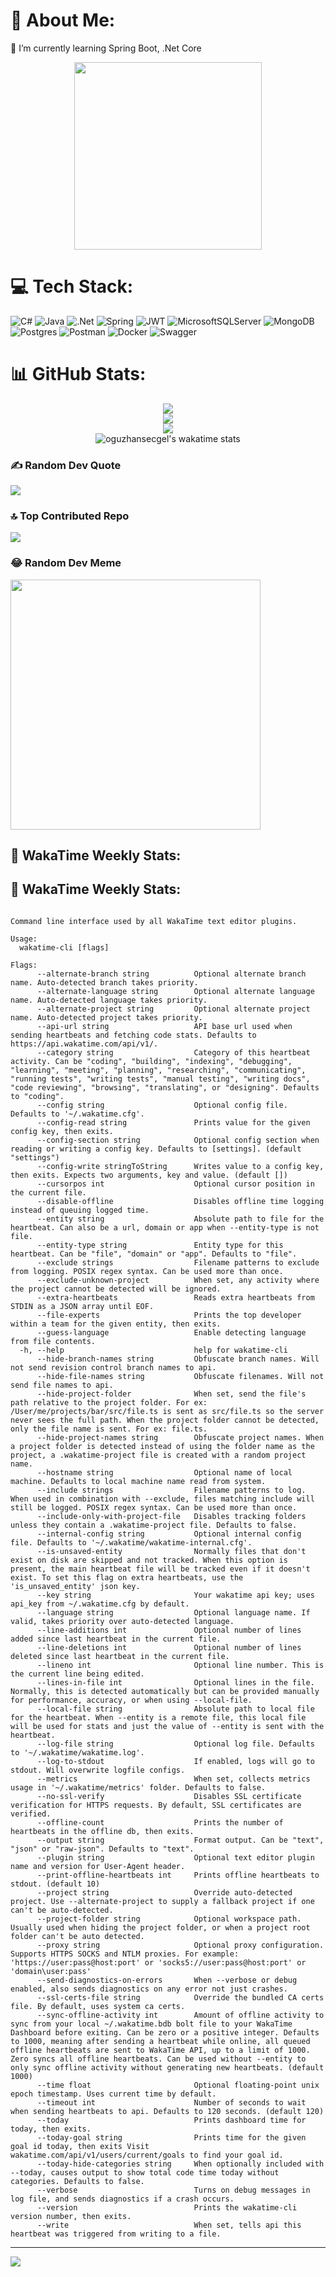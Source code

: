 # 💫 About Me:
🌱 I’m currently learning Spring Boot, .Net Core

<div align="center"><img height="300" src="https://octodex.github.com/images/daftpunktocat-guy.gif" /></div>

# 💻 Tech Stack:
![C#](https://img.shields.io/badge/c%23-%23239120.svg?style=for-the-badge&logo=csharp&logoColor=white) ![Java](https://img.shields.io/badge/java-%23ED8B00.svg?style=for-the-badge&logo=openjdk&logoColor=white) ![.Net](https://img.shields.io/badge/.NET-5C2D91?style=for-the-badge&logo=.net&logoColor=white) ![Spring](https://img.shields.io/badge/spring-%236DB33F.svg?style=for-the-badge&logo=spring&logoColor=white) ![JWT](https://img.shields.io/badge/JWT-black?style=for-the-badge&logo=JSON%20web%20tokens) ![MicrosoftSQLServer](https://img.shields.io/badge/Microsoft%20SQL%20Server-CC2927?style=for-the-badge&logo=microsoft%20sql%20server&logoColor=white) ![MongoDB](https://img.shields.io/badge/MongoDB-%234ea94b.svg?style=for-the-badge&logo=mongodb&logoColor=white) ![Postgres](https://img.shields.io/badge/postgres-%23316192.svg?style=for-the-badge&logo=postgresql&logoColor=white) ![Postman](https://img.shields.io/badge/Postman-FF6C37?style=for-the-badge&logo=postman&logoColor=white) ![Docker](https://img.shields.io/badge/docker-%230db7ed.svg?style=for-the-badge&logo=docker&logoColor=white) ![Swagger](https://img.shields.io/badge/-Swagger-%23Clojure?style=for-the-badge&logo=swagger&logoColor=white)

# 📊 GitHub Stats:
<div align="center">
  <img src="https://github-readme-stats.vercel.app/api?username=oguzhansecgel&theme=dark&hide_border=false&include_all_commits=true&count_private=true"/><br/>
  <img src="https://github-readme-streak-stats.herokuapp.com/?user=oguzhansecgel&theme=dark&hide_border=false"/><br/>
  <img src="https://github-readme-stats.vercel.app/api/top-langs/?username=oguzhansecgel&theme=dark&hide_border=false&include_all_commits=true&count_private=true&layout=compact"/><br/>
  <img src="https://github-readme-stats.vercel.app/api/wakatime?username=oguzhansecgel&theme=nord&v=2&layout=compact&langs_count=10&hide=Markdown,Config,xml,yaml,json,Cocoa,Solution+file,Csproj,textmate,Gitignore+file,Other,Text,cshtml,Groovy,IL,AUTO_DETECTED,csharp,Jsonc,Publish+Profile+file" alt="oguzhansecgel's wakatime stats"/>
</div>

### ✍️ Random Dev Quote
![](https://quotes-github-readme.vercel.app/api?type=horizontal&theme=radical)

### 🔝 Top Contributed Repo
![](https://github-contributor-stats.vercel.app/api?username=oguzhansecgel&limit=5&theme=dark&combine_all_yearly_contributions=true)

### 😂 Random Dev Meme
<img src='https://randommeme-five.vercel.app/' style="height: 400px;"/>

## 📅 WakaTime Weekly Stats:
<!--START_SECTION:waka-->
## 📅 WakaTime Weekly Stats:

```

```

```
Command line interface used by all WakaTime text editor plugins.

Usage:
  wakatime-cli [flags]

Flags:
      --alternate-branch string          Optional alternate branch name. Auto-detected branch takes priority.
      --alternate-language string        Optional alternate language name. Auto-detected language takes priority.
      --alternate-project string         Optional alternate project name. Auto-detected project takes priority.
      --api-url string                   API base url used when sending heartbeats and fetching code stats. Defaults to https://api.wakatime.com/api/v1/.
      --category string                  Category of this heartbeat activity. Can be "coding", "building", "indexing", "debugging", "learning", "meeting", "planning", "researching", "communicating", "running tests", "writing tests", "manual testing", "writing docs", "code reviewing", "browsing", "translating", or "designing". Defaults to "coding".
      --config string                    Optional config file. Defaults to '~/.wakatime.cfg'.
      --config-read string               Prints value for the given config key, then exits.
      --config-section string            Optional config section when reading or writing a config key. Defaults to [settings]. (default "settings")
      --config-write stringToString      Writes value to a config key, then exits. Expects two arguments, key and value. (default [])
      --cursorpos int                    Optional cursor position in the current file.
      --disable-offline                  Disables offline time logging instead of queuing logged time.
      --entity string                    Absolute path to file for the heartbeat. Can also be a url, domain or app when --entity-type is not file.
      --entity-type string               Entity type for this heartbeat. Can be "file", "domain" or "app". Defaults to "file".
      --exclude strings                  Filename patterns to exclude from logging. POSIX regex syntax. Can be used more than once.
      --exclude-unknown-project          When set, any activity where the project cannot be detected will be ignored.
      --extra-heartbeats                 Reads extra heartbeats from STDIN as a JSON array until EOF.
      --file-experts                     Prints the top developer within a team for the given entity, then exits.
      --guess-language                   Enable detecting language from file contents.
  -h, --help                             help for wakatime-cli
      --hide-branch-names string         Obfuscate branch names. Will not send revision control branch names to api.
      --hide-file-names string           Obfuscate filenames. Will not send file names to api.
      --hide-project-folder              When set, send the file's path relative to the project folder. For ex: /User/me/projects/bar/src/file.ts is sent as src/file.ts so the server never sees the full path. When the project folder cannot be detected, only the file name is sent. For ex: file.ts.
      --hide-project-names string        Obfuscate project names. When a project folder is detected instead of using the folder name as the project, a .wakatime-project file is created with a random project name.
      --hostname string                  Optional name of local machine. Defaults to local machine name read from system.
      --include strings                  Filename patterns to log. When used in combination with --exclude, files matching include will still be logged. POSIX regex syntax. Can be used more than once.
      --include-only-with-project-file   Disables tracking folders unless they contain a .wakatime-project file. Defaults to false.
      --internal-config string           Optional internal config file. Defaults to '~/.wakatime/wakatime-internal.cfg'.
      --is-unsaved-entity                Normally files that don't exist on disk are skipped and not tracked. When this option is present, the main heartbeat file will be tracked even if it doesn't exist. To set this flag on extra heartbeats, use the 'is_unsaved_entity' json key.
      --key string                       Your wakatime api key; uses api_key from ~/.wakatime.cfg by default.
      --language string                  Optional language name. If valid, takes priority over auto-detected language.
      --line-additions int               Optional number of lines added since last heartbeat in the current file.
      --line-deletions int               Optional number of lines deleted since last heartbeat in the current file.
      --lineno int                       Optional line number. This is the current line being edited.
      --lines-in-file int                Optional lines in the file. Normally, this is detected automatically but can be provided manually for performance, accuracy, or when using --local-file.
      --local-file string                Absolute path to local file for the heartbeat. When --entity is a remote file, this local file will be used for stats and just the value of --entity is sent with the heartbeat.
      --log-file string                  Optional log file. Defaults to '~/.wakatime/wakatime.log'.
      --log-to-stdout                    If enabled, logs will go to stdout. Will overwrite logfile configs.
      --metrics                          When set, collects metrics usage in '~/.wakatime/metrics' folder. Defaults to false.
      --no-ssl-verify                    Disables SSL certificate verification for HTTPS requests. By default, SSL certificates are verified.
      --offline-count                    Prints the number of heartbeats in the offline db, then exits.
      --output string                    Format output. Can be "text", "json" or "raw-json". Defaults to "text".
      --plugin string                    Optional text editor plugin name and version for User-Agent header.
      --print-offline-heartbeats int     Prints offline heartbeats to stdout. (default 10)
      --project string                   Override auto-detected project. Use --alternate-project to supply a fallback project if one can't be auto-detected.
      --project-folder string            Optional workspace path. Usually used when hiding the project folder, or when a project root folder can't be auto detected.
      --proxy string                     Optional proxy configuration. Supports HTTPS SOCKS and NTLM proxies. For example: 'https://user:pass@host:port' or 'socks5://user:pass@host:port' or 'domain\user:pass'
      --send-diagnostics-on-errors       When --verbose or debug enabled, also sends diagnostics on any error not just crashes.
      --ssl-certs-file string            Override the bundled CA certs file. By default, uses system ca certs.
      --sync-offline-activity int        Amount of offline activity to sync from your local ~/.wakatime.bdb bolt file to your WakaTime Dashboard before exiting. Can be zero or a positive integer. Defaults to 1000, meaning after sending a heartbeat while online, all queued offline heartbeats are sent to WakaTime API, up to a limit of 1000. Zero syncs all offline heartbeats. Can be used without --entity to only sync offline activity without generating new heartbeats. (default 1000)
      --time float                       Optional floating-point unix epoch timestamp. Uses current time by default.
      --timeout int                      Number of seconds to wait when sending heartbeats to api. Defaults to 120 seconds. (default 120)
      --today                            Prints dashboard time for today, then exits.
      --today-goal string                Prints time for the given goal id today, then exits Visit wakatime.com/api/v1/users/current/goals to find your goal id.
      --today-hide-categories string     When optionally included with --today, causes output to show total code time today without categories. Defaults to false.
      --verbose                          Turns on debug messages in log file, and sends diagnostics if a crash occurs.
      --version                          Prints the wakatime-cli version number, then exits.
      --write                            When set, tells api this heartbeat was triggered from writing to a file.
```
<!--END_SECTION:waka-->

---
[![](https://visitcount.itsvg.in/api?id=oguzhansecgel&icon=0&color=0)](https://visitcount.itsvg.in)

<!-- Proudly created with GPRM ( https://gprm.itsvg.in ) -->
